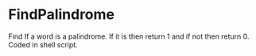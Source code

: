 # FindPalindrome
Find If a word is a palindrome. If it is then return 1 and if not then return 0. Coded in shell script.
